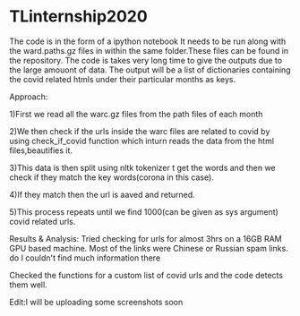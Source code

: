 # TLinternship2020
The code is in the form of a ipython notebook
It needs to be run along with the ward.paths.gz files in within the same folder.These files can be found in the repository.
The code is takes very long time to give the outputs due to the large amouont of data.
The output will be a list of dictionaries containing the covid related htmls under their particular months as keys.

Approach:

1)First we read all the warc.gz files from the path files of each month 


2)We then check if the urls inside the warc files are related to covid by using check_if_covid function which inturn reads the data
from the html files,beautifies it.


3)This data is then split using nltk tokenizer t get the words and then we check if they match the key words(corona in this case).


4)If they match then the url is aaved and returned.


5)This process repeats until we find 1000(can be given as sys argument) covid related urls.

Results & Analysis:
Tried checking for urls for almost 3hrs on a 16GB RAM GPU based machine.
Most of the links were Chinese or Russian spam links. do I couldn't find much information there

Checked the functions for a custom list of covid urls and the code detects them well.

Edit:I will be uploading some screenshots soon
